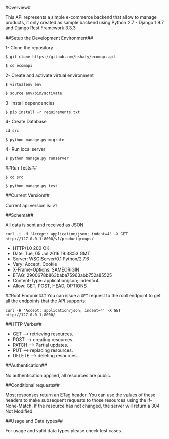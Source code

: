 #Overview#

This API represents a simple e-commerce backend that allow to
manage products, it only created as sample backend using Python 2.7 - Django 1.9.7 and Django Rest Framework 3.3.3

##Setup the Development Environment##

1- Clone the repository

`$ git clone https://github.com/hshafy/ecomapi.git`

`$ cd ecomapi`

2- Create and activate virtual environment

`$ virtualenv env`

`$ source env/bin/activate`

3- Install dependencies

`$ pip install -r requirements.txt`

4- Create Database

`cd src`

`$ python manage.py migrate`

4- Run local server

`$ python manage.py runserver`

##Run Tests##

`$ cd src`

`$ python manage.py test`

##Current Version##

Current api version is: v1

##Schema##

All data is sent and received as JSON.

`curl -i -H 'Accept: application/json; indent=4' -X GET http://127.0.0.1:8000/v1/productgroups/`

* HTTP/1.0 200 OK
* Date: Tue, 05 Jul 2016 19:38:53 GMT
* Server: WSGIServer/0.1 Python/2.7.6
* Vary: Accept, Cookie
* X-Frame-Options: SAMEORIGIN
* ETAG: 2900678b863baba75963abb752a85525
* Content-Type: application/json; indent=4
* Allow: GET, POST, HEAD, OPTIONS


##Root Endpoint##
You can issue a `GET` request to the root endpoint to get all the endpoints that the API supports:

`curl -H 'Accept: application/json; indent=4' -X GET http://127.0.0.1:8000/`

##HTTP Verbs##

* GET    --> retrieving resources.
* POST   --> creating resources.
* PATCH  --> Partial updates.
* PUT    --> replacing resources.
* DELETE --> deleting resources.

##Authentication##

No authentication applied, all resources are public.

##Conditional requests##

Most responses return an ETag header. You can use the values of these headers to make subsequent requests to those resources using the If-None-Match. If the resource has not changed, the server will return a 304 Not Modified.

##Usage and Data types##

For usage and valid data types please check test cases.
